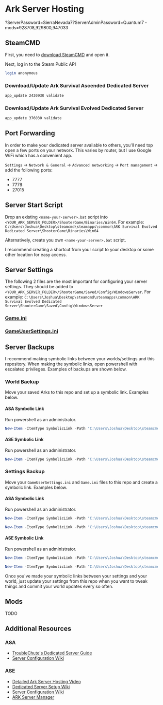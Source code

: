 # Ark Server Hosting
?ServerPassword=SierraNevada7?ServerAdminPassword=Quantum7 -mods=928708,929800,947033

## SteamCMD

First, you need to
[download SteamCMD](https://developer.valvesoftware.com/wiki/SteamCMD) and open
it.

Next, log in to the Steam Public API

```bash
login anonymous
```

### Download/Update Ark Survival Ascended Dedicated Server

```bash
app_update 2430930 validate
```

### Download/Update Ark Survival Evolved Dedicated Server

```bash
app_update 376030 validate
```

## Port Forwarding

In order to make your dedicated server available to others, you'll need top open
a few ports on your network. This varies by router, but I use Google WiFi which
has a convenient app.

`Settings` -> `Network & General` -> `Advanced networking` -> `Port management`
-> add the following ports:

- 7777
- 7778
- 27015

## Server Start Script

Drop an existing `<name-your-server>.bat` script into
`<YOUR_ARK_SERVER_FOLDER>/ShooterGame/Binaries/Win64`. For example:
`C:\Users\Joshua\Desktop\steamcmd\steamapps\common\ARK Survival Evolved Dedicated Server\ShooterGame\Binaries\Win64`

Alternatively, create you own `<name-your-server>.bat` script.

I recommend creating a shortcut from your script to your desktop or some other
location for easy access.

## Server Settings

The following 2 files are the most important for configuring your server
settings. They should be added to
`<YOUR_ARK_SERVER_FOLDER>/ShooterGame/Saved/Config/WindowsServer`. For example:
`C:\Users\Joshua\Desktop\steamcmd\steamapps\common\ARK Survival Evolved Dedicated Server\ShooterGame\Saved\Config\WindowsServer`

### [Game.ini](https://ark.wiki.gg/wiki/Server_configuration#Game.ini)

### [GameUserSettings.ini](https://ark.wiki.gg/wiki/Server_configuration#GameUserSettings.ini)

## Server Backups

I recommend making symbolic links between your worlds/settings and this
repository. When making the symbolic links, open powershell with escalated
privileges. Examples of backups are shown below.

### World Backup

Move your saved Arks to this repo and set up a symbolic link. Examples below.

#### ASA Symbolic Link

Run powershell as an administrator.

```powershell
New-Item -ItemType SymbolicLink -Path "C:\Users\Joshua\Desktop\steamcmd\steamapps\common\ARK Survival Ascended Dedicated Server\ShooterGame\Saved\SavedArks\TheIsland_WP" -Target "C:\Users\Joshua\dev\ark\server-hosting\ASA\TheIsland_WP"
```

#### ASE Symbolic Link

Run powershell as an administrator.

```powershell
New-Item -ItemType SymbolicLink -Path "C:\Users\Joshua\Desktop\steamcmd\steamapps\common\ARK Survival Evolved Dedicated Server\ShooterGame\Saved\Fjordur" -Target "C:\Users\Joshua\dev\ark\server-hosting\ASE\Fjordur"
```

### Settings Backup

Move your `GameUserSettings.ini` and `Game.ini` files to this repo and create a symbolic link. Examples below.

#### ASA Symbolic Link

Run powershell as an administrator.

```powershell
New-Item -ItemType SymbolicLink -Path "C:\Users\Joshua\Desktop\steamcmd\steamapps\common\ARK Survival Ascended Dedicated Server\ShooterGame\Saved\Config\WindowsServer\Game.ini" -Target "C:\Users\Joshua\dev\ark\server-hosting\ASA\settings\Game.ini"

New-Item -ItemType SymbolicLink -Path "C:\Users\Joshua\Desktop\steamcmd\steamapps\common\ARK Survival Ascended Dedicated Server\ShooterGame\Saved\Config\WindowsServer\GameUserSettings.ini" -Target "C:\Users\Joshua\dev\ark\server-hosting\ASA\settings\GameUserSettings.ini"
```

#### ASE Symbolic Link

Run powershell as an administrator.

```powershell
New-Item -ItemType SymbolicLink -Path "C:\Users\Joshua\Desktop\steamcmd\steamapps\common\ARK Survival Evolved Dedicated Server\ShooterGame\Saved\Config\WindowsServer\Game.ini" -Target "C:\Users\Joshua\dev\ark\server-hosting\ASE\settings\Game.ini"

New-Item -ItemType SymbolicLink -Path "C:\Users\Joshua\Desktop\steamcmd\steamapps\common\ARK Survival Evolved Dedicated Server\ShooterGame\Saved\Config\WindowsServer\GameUserSettings.ini" -Target "C:\Users\Joshua\dev\ark\server-hosting\ASE\settings\GameUserSettings.ini"
```

Once you've made your symbolic links between your settings and your world, just
update your settings from this repo when you want to tweak things and commit
your world updates every so often.

## Mods

TODO

## Additional Resources

### ASA

- [TroubleChute's Dedicated Server Guide](https://hub.tcno.co/games/asa/dedicated_server/)
- [Server Configuration Wiki](https://ark.fandom.com/wiki/Server_configuration)

### ASE

- [Detailed Ark Server Hosting Video](https://www.youtube.com/watch?v=o1dcWkSzGd4)
- [Dedicated Server Setup Wiki](https://ark.fandom.com/wiki/Dedicated_server_setup)
- [Server Configuration Wiki](https://ark.fandom.com/wiki/Server_configuration)
- [ARK Server Manager](https://steamcommunity.com/sharedfiles/filedetails/?id=468312476)

